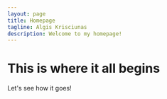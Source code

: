 ```yaml
---
layout: page
title: Homepage
tagline: Algis Krisciunas
description: Welcome to my homepage!
---
```


# This is where it all begins

Let's see how it goes!